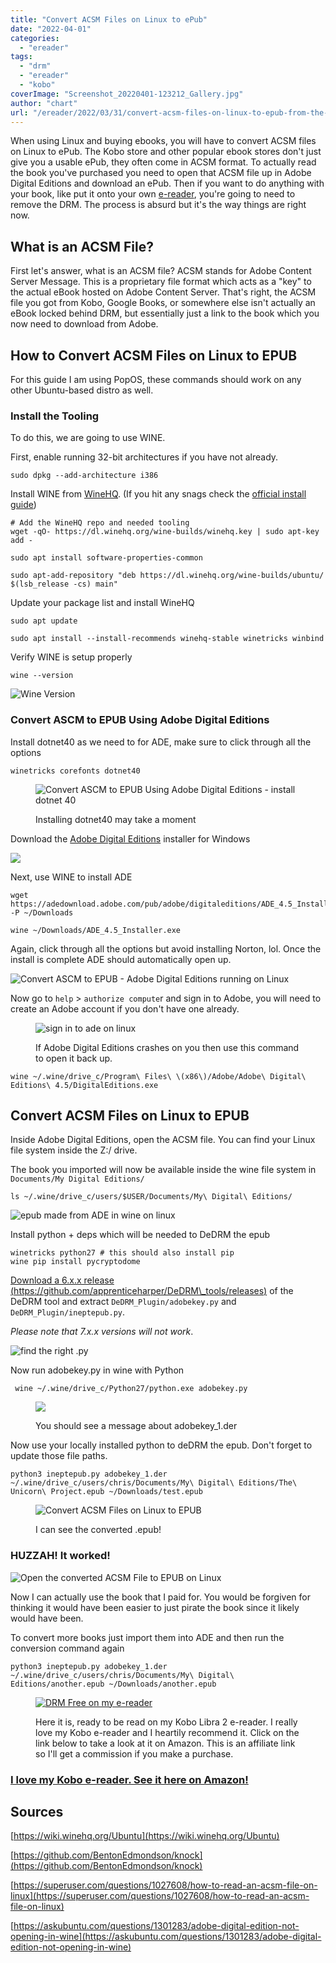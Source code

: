 ```yaml
---
title: "Convert ACSM Files on Linux to ePub"
date: "2022-04-01"
categories: 
  - "ereader"
tags: 
  - "drm"
  - "ereader"
  - "kobo"
coverImage: "Screenshot_20220401-123212_Gallery.jpg"
author: "chart"
url: "/ereader/2022/03/31/convert-acsm-files-on-linux-to-epub-from-the-kobo-store/"
---
```


When using Linux and buying ebooks, you will have to convert ACSM files on Linux to ePub. The Kobo store and other popular ebook stores don't just give you a usable ePub, they often come in ACSM format. To actually read the book you've purchased you need to open that ACSM file up in Adobe Digital Editions and download an ePub. Then if you want to do anything with your book, like put it onto your own [e-reader](https://arcadian.cloud/uncategorized/2022/03/13/fix-cant-connect-to-kobo-e-reader-on-linux/), you're going to need to remove the DRM. The process is absurd but it's the way things are right now.

## What is an ACSM File?

First let's answer, what is an ACSM file? ACSM stands for Adobe Content Server Message. This is a proprietary file format which acts as a "key" to the actual eBook hosted on Adobe Content Server. That's right, the ACSM file you got from Kobo, Google Books, or somewhere else isn't actually an eBook locked behind DRM, but essentially just a link to the book which you now need to download from Adobe.

## How to Convert ACSM Files on Linux to EPUB

For this guide I am using PopOS, these commands should work on any other Ubuntu-based distro as well.

### Install the Tooling

To do this, we are going to use WINE.

First, enable running 32-bit architectures if you have not already.

```
sudo dpkg --add-architecture i386
```

Install WINE from [WineHQ](https://www.winehq.org/). (If you hit any snags check the [official install guide](https://wiki.winehq.org/Ubuntu))

```
# Add the WineHQ repo and needed tooling
wget -qO- https://dl.winehq.org/wine-builds/winehq.key | sudo apt-key add -

sudo apt install software-properties-common

sudo apt-add-repository "deb https://dl.winehq.org/wine-builds/ubuntu/ $(lsb_release -cs) main"
```

Update your package list and install WineHQ

```
sudo apt update

sudo apt install --install-recommends winehq-stable winetricks winbind
```

Verify WINE is setup properly

```
wine --version
```

![Wine Version](/images/wine-version.png)

### Convert ASCM to EPUB Using Adobe Digital Editions

Install dotnet40 as we need to for ADE, make sure to click through all the options

```
winetricks corefonts dotnet40
```

<figure>

![Convert ASCM to EPUB Using Adobe Digital Editions - install dotnet 40](/images/installing-dotnet.png)

<figcaption>

Installing dotnet40 may take a moment

</figcaption>

</figure>

Download the [Adobe Digital Editions](https://www.adobe.com/solutions/ebook/digital-editions/download.html) installer for Windows

![](/images/Download-ade.png)

Next, use WINE to install ADE

```
wget https://adedownload.adobe.com/pub/adobe/digitaleditions/ADE_4.5_Installer.exe -P ~/Downloads

wine ~/Downloads/ADE_4.5_Installer.exe 
```

Again, click through all the options but avoid installing Norton, lol. Once the install is complete ADE should automatically open up.

![Convert ASCM to EPUB - Adobe Digital Editions running on Linux](/images/ADE-pop-up.png)

Now go to `help` > `authorize compute`r and sign in to Adobe, you will need to create an Adobe account if you don't have one already.

<figure>

![sign in to ade on linux](/images/ade-auth.png)

<figcaption>

If Adobe Digital Editions crashes on you then use this command to open it back up.

</figcaption>

</figure>

```
wine ~/.wine/drive_c/Program\ Files\ \(x86\)/Adobe/Adobe\ Digital\ Editions\ 4.5/DigitalEditions.exe
```

## Convert ACSM Files on Linux to EPUB

Inside Adobe Digital Editions, open the ACSM file. You can find your Linux file system inside the Z:/ drive.

The book you imported will now be available inside the wine file system in `Documents/My Digital Editions/`

```
ls ~/.wine/drive_c/users/$USER/Documents/My\ Digital\ Editions/
```

![epub made from ADE in wine on linux](/images/first-epub-in-wine.png)

Install python + deps which will be needed to DeDRM the epub

```
winetricks python27 # this should also install pip
wine pip install pycryptodome
```

[Download a 6.x.x release (https://github.com/apprenticeharper/DeDRM\_tools/releases)](https://github.com/apprenticeharper/DeDRM_tools/releases) of the DeDRM tool and extract `DeDRM_Plugin/adobekey.py` and `DeDRM_Plugin/ineptepub.py`.

_Please note that 7.x.x versions will not work_.

![find the right .py](/images/find-the-right.py_-1.png)

Now run adobekey.py in wine with Python

```
 wine ~/.wine/drive_c/Python27/python.exe adobekey.py 
```

<figure>

![](/images/run-adobekey.png)

<figcaption>

You should see a message about adobekey\_1.der

</figcaption>

</figure>

Now use your locally installed python to deDRM the epub. Don't forget to update those file paths.

```
python3 ineptepub.py adobekey_1.der ~/.wine/drive_c/users/chris/Documents/My\ Digital\ Editions/The\ Unicorn\ Project.epub ~/Downloads/test.epub
```

<figure>

![Convert ACSM Files on Linux to EPUB](/images/converted-epub.png)

<figcaption>

I can see the converted .epub!

</figcaption>

</figure>

### HUZZAH! It worked!

![Open the converted ACSM File to EPUB on Linux](/images/converted-epub-opens-275x300.png)

Now I can actually use the book that I paid for. You would be forgiven for thinking it would have been easier to just pirate the book since it likely would have been.

To convert more books just import them into ADE and then run the conversion command again

```
python3 ineptepub.py adobekey_1.der ~/.wine/drive_c/users/chris/Documents/My\ Digital\ Editions/another.epub ~/Downloads/another.epub
```

<figure>

[![DRM Free on my e-reader](/images/Screenshot_20220401-123212_Gallery-1024x793.jpg)](https://www.amazon.com/Kobo-Touchscreen-Waterproof-Adjustable-Temperature/dp/B09HSRGZRL?crid=11MY6UC4HOI27&keywords=kobo&qid=1665086485&qu=eyJxc2MiOiIzLjYxIiwicXNhIjoiMy4xNSIsInFzcCI6IjMuMDIifQ%3D%3D&sprefix=kobo%2Caps%2C122&sr=8-4&ufe=app_do%3Aamzn1.fos.18ed3cb5-28d5-4975-8bc7-93deae8f9840&linkCode=ll1&tag=arcadiancloud-20&linkId=3408b549ad967ca9110e6c352f3b5efb&language=en_US&ref_=as_li_ss_tl)

<figcaption>

Here it is, ready to be read on my Kobo Libra 2 e-reader. I really love my Kobo e-reader and I heartily recommend it. Click on the link below to take a look at it on Amazon. This is an affiliate link so I'll get a commission if you make a purchase.

</figcaption>

</figure>

### [I love my Kobo e-reader. See it here on Amazon!](https://amzn.to/3Fqo36f)

## Sources

[https://wiki.winehq.org/Ubuntu](https://wiki.winehq.org/Ubuntu)

[https://github.com/BentonEdmondson/knock](https://github.com/BentonEdmondson/knock)

[https://superuser.com/questions/1027608/how-to-read-an-acsm-file-on-linux](https://superuser.com/questions/1027608/how-to-read-an-acsm-file-on-linux)

[https://askubuntu.com/questions/1301283/adobe-digital-edition-not-opening-in-wine](https://askubuntu.com/questions/1301283/adobe-digital-edition-not-opening-in-wine)
